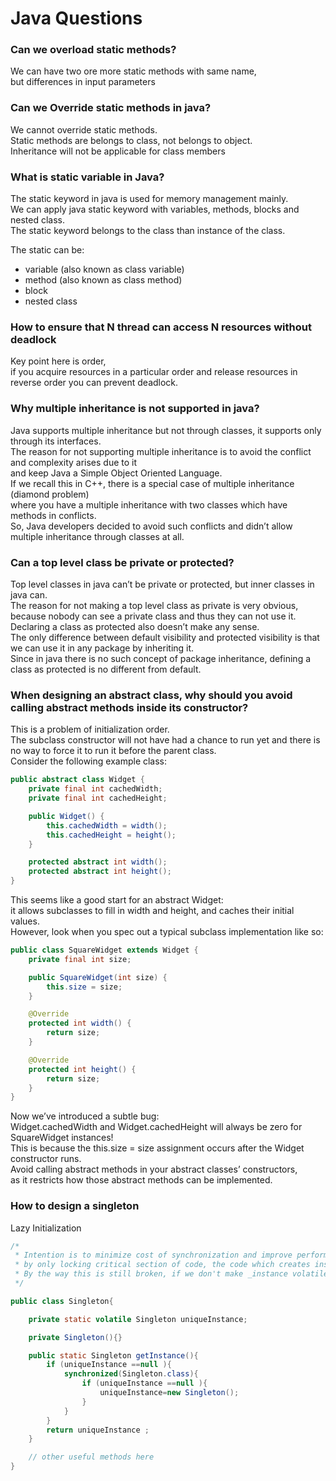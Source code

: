# Java Questions


### Can we overload static methods?

We can have two ore more static methods with same name, <br>
but differences in input parameters


### Can we Override static methods in java?

We cannot override static methods. <br>
Static methods are belongs to class, not belongs to object. <br>
Inheritance will not be applicable for class members


### What is static variable in Java?

The static keyword in java is used for memory management mainly. <br>
We can apply java static keyword with variables, methods, blocks and nested class. <br>
The static keyword belongs to the class than instance of the class.

The static can be:<br>
* variable (also known as class variable)
* method (also known as class method)
* block
* nested class


### How to ensure that N thread can access N resources without deadlock

Key point here is order, <br>
if you acquire resources in a particular order and release resources in reverse order you can prevent deadlock.


### Why multiple inheritance is not supported in java?

Java supports multiple inheritance but not through classes, it supports only through its interfaces. <br>
The reason for not supporting multiple inheritance is to avoid the conflict and complexity arises due to it <br>
and keep Java a Simple Object Oriented Language. <br>
If we recall this in C++, there is a special case of multiple inheritance (diamond problem) <br>
where you have a multiple inheritance with two classes which have methods in conflicts. <br>
So, Java developers decided to avoid such conflicts and didn’t allow multiple inheritance through classes at all.<br>


### Can a top level class be private or protected?

Top level classes in java can’t be private or protected, but inner classes in java can. <br>
The reason for not making a top level class as private is very obvious, <br>
because nobody can see a private class and thus they can not use it. <br>
Declaring a class as protected also doesn’t make any sense. <br>
The only difference between default visibility and protected visibility is that we can use it in any package by inheriting it. <br>
Since in java there is no such concept of package inheritance, defining a class as protected is no different from default.


### When designing an abstract class, why should you avoid calling abstract methods inside its constructor?

This is a problem of initialization order. <br>
The subclass constructor will not have had a chance to run yet and there is no way to force it to run it before the parent class. <br>
Consider the following example class:

```java
public abstract class Widget {
    private final int cachedWidth;
    private final int cachedHeight;

    public Widget() {
        this.cachedWidth = width();
        this.cachedHeight = height();
    }

    protected abstract int width();
    protected abstract int height();
}
```

This seems like a good start for an abstract Widget: <br>
it allows subclasses to fill in width and height, and caches their initial values. <br>
However, look when you spec out a typical subclass implementation like so:

```java
public class SquareWidget extends Widget {
    private final int size;

    public SquareWidget(int size) {
        this.size = size;
    }

    @Override
    protected int width() {
        return size;
    }

    @Override
    protected int height() {
        return size;
    }
}
```

Now we’ve introduced a subtle bug: <br>
Widget.cachedWidth and Widget.cachedHeight will always be zero for SquareWidget instances! <br>
This is because the this.size = size assignment occurs after the Widget constructor runs.<br>
Avoid calling abstract methods in your abstract classes’ constructors, <br>
as it restricts how those abstract methods can be implemented.


### How to design a singleton

Lazy Initialization
```java
/*
 * Intention is to minimize cost of synchronization and improve performance,
 * by only locking critical section of code, the code which creates instance of Singleton class.
 * By the way this is still broken, if we don't make _instance volatile, as another thread can
 */

public class Singleton{

    private static volatile Singleton uniqueInstance;

    private Singleton(){}

    public static Singleton getInstance(){
        if (uniqueInstance ==null ){
            synchronized(Singleton.class){
                if (uniqueInstance ==null ){
                    uniqueInstance=new Singleton();
                }
            }
        }
        return uniqueInstance ;
    }

    // other useful methods here
}
```